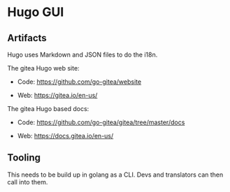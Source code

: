 # Hugo GUI

## Artifacts
Hugo uses Markdown and JSON files to do the i18n.

The gitea Hugo web site:

- Code: https://github.com/go-gitea/website

- Web: https://gitea.io/en-us/


The gitea Hugo based docs:

- Code: https://github.com/go-gitea/gitea/tree/master/docs

- Web: https://docs.gitea.io/en-us/


## Tooling

This needs to be build up in golang as a CLI.
Devs and translators can then call into them.

